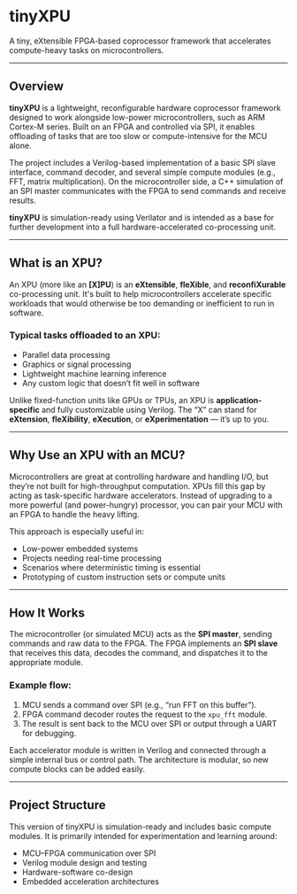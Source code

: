 # tinyXPU
A tiny, eXtensible FPGA-based coprocessor framework that accelerates compute-heavy tasks on microcontrollers.

---

## Overview

**tinyXPU** is a lightweight, reconfigurable hardware coprocessor framework designed to work alongside low-power microcontrollers, such as ARM Cortex-M series. Built on an FPGA and controlled via SPI, it enables offloading of tasks that are too slow or compute-intensive for the MCU alone.

The project includes a Verilog-based implementation of a basic SPI slave interface, command decoder, and several simple compute modules (e.g., FFT, matrix multiplication). On the microcontroller side, a C++ simulation of an SPI master communicates with the FPGA to send commands and receive results.

**tinyXPU** is simulation-ready using Verilator and is intended as a base for further development into a full hardware-accelerated co-processing unit.

---

## What is an XPU?

An XPU (more like an **[X]PU**) is an **eXtensible**, **fleXible**, and **reconfiXurable** co-processing unit. It's built to help microcontrollers accelerate specific workloads that would otherwise be too demanding or inefficient to run in software.

### Typical tasks offloaded to an XPU:
- Parallel data processing  
- Graphics or signal processing  
- Lightweight machine learning inference  
- Any custom logic that doesn’t fit well in software

Unlike fixed-function units like GPUs or TPUs, an XPU is **application-specific** and fully customizable using Verilog. The “X” can stand for **eXtension**, **fleXibility**, **eXecution**, or **eXperimentation** — it’s up to you.

---

## Why Use an XPU with an MCU?

Microcontrollers are great at controlling hardware and handling I/O, but they’re not built for high-throughput computation. XPUs fill this gap by acting as task-specific hardware accelerators. Instead of upgrading to a more powerful (and power-hungry) processor, you can pair your MCU with an FPGA to handle the heavy lifting.

This approach is especially useful in:
- Low-power embedded systems  
- Projects needing real-time processing  
- Scenarios where deterministic timing is essential  
- Prototyping of custom instruction sets or compute units  

---

## How It Works

The microcontroller (or simulated MCU) acts as the **SPI master**, sending commands and raw data to the FPGA. The FPGA implements an **SPI slave** that receives this data, decodes the command, and dispatches it to the appropriate module.

### Example flow:
1. MCU sends a command over SPI (e.g., “run FFT on this buffer”).
2. FPGA command decoder routes the request to the `xpu_fft` module.
3. The result is sent back to the MCU over SPI or output through a UART for debugging.

Each accelerator module is written in Verilog and connected through a simple internal bus or control path. The architecture is modular, so new compute blocks can be added easily.

---

## Project Structure

This version of tinyXPU is simulation-ready and includes basic compute modules. It is primarily intended for experimentation and learning around:

- MCU–FPGA communication over SPI  
- Verilog module design and testing  
- Hardware-software co-design  
- Embedded acceleration architectures
```
